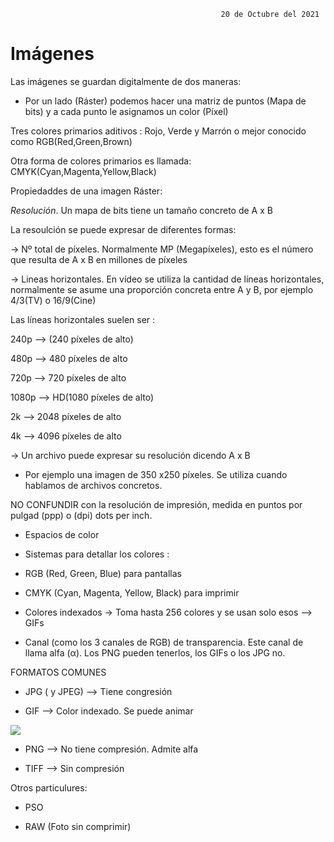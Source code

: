 
                                                   20 de Octubre del 2021


# Imágenes 

Las imágenes se guardan digitalmente de dos maneras:

- Por un lado (Ráster) podemos hacer una matriz de puntos (Mapa de bits) y a  cada punto le asignamos un color (Píxel) 

Tres colores primarios aditivos : Rojo, Verde y Marrón o mejor conocido como RGB(Red,Green,Brown)

Otra forma de colores primarios es llamada: CMYK(Cyan,Magenta,Yellow,Black)

Propiedaddes de una imagen Ráster:

*Resolución*. Un mapa de bits tiene un tamaño concreto de A x B

La resoulción se puede expresar de diferentes formas:

-> Nº total de píxeles. Normalmente MP (Megapíxeles), esto es el número que resulta de A x B en millones de píxeles

-> Lineas horizontales. En vídeo se utiliza la cantidad de líneas horizontales, normalmente se asume una proporción concreta entre A y B, por ejemplo 4/3(TV)
o 16/9(Cine)

Las líneas horizontales suelen ser :

240p --> (240 píxeles de alto)

480p --> 480 píxeles de alto

720p --> 720 píxeles de alto

1080p --> HD(1080 píxeles de alto)

2k --> 2048 píxeles de alto 

4k --> 4096 píxeles de alto


-> Un archivo puede expresar su resolución dicendo A x B

 - Por ejemplo una imagen de 350 x250 píxeles. Se utiliza cuando hablamos de archivos concretos.

NO CONFUNDIR con la resolución de impresión, medida en puntos por pulgad (ppp) o (dpi) dots per inch.


- Espacios de color 

 - Sistemas para detallar los colores :

 - RGB (Red, Green, Blue) para pantallas

 - CMYK (Cyan, Magenta, Yellow, Black) para imprimir

 - Colores indexados -> Toma hasta 256 colores y se usan solo esos --> GIFs

- Canal (como los 3 canales de RGB) de transparencia. Este canal de llama alfa (α). Los PNG pueden tenerlos, los GIFs o los JPG no.

FORMATOS COMUNES 

- JPG ( y JPEG) --> Tiene congresión

- GIF --> Color indexado. Se puede animar

![](https://c.tenor.com/ZX95mDnlodwAAAAd/the-rock-sus-eye.gif)

- PNG --> No tiene compresión. Admite alfa

- TIFF --> Sin compresión

Otros particulures:

- PSO

- RAW (Foto sin comprimir)
